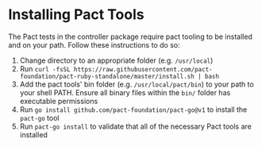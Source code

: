 # Installing Pact Tools

The Pact tests in the controller package require pact tooling to be installed and on your path. Follow these instructions to do so:

1. Change directory to an appropriate folder (e.g. `/usr/local`)
2. Run `curl -fsSL https://raw.githubusercontent.com/pact-foundation/pact-ruby-standalone/master/install.sh | bash`
3. Add the pact tools' bin folder (e.g. `/usr/local/pact/bin`) to your path to your shell PATH. Ensure all binary files within the `bin/` folder has executable permissions
4. Run `go install github.com/pact-foundation/pact-go@v1` to install the `pact-go` tool
5. Run `pact-go install` to validate that all of the necessary Pact tools are installed
